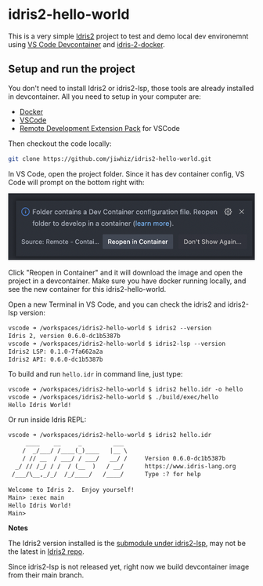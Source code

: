# idris2-hello-world

This is a very simple [Idris2](https://github.com/idris-lang/Idris2) project to test and demo local dev environemnt using [VS Code Devcontainer](https://code.visualstudio.com/docs/remote/containers) and [idris-2-docker](https://github.com/joshuanianji/idris-2-docker).

## Setup and run the project

You don't need to install Idris2 or idris2-lsp, those tools are already installed in devcontainer. All you need to setup in your computer are:

* [Docker](https://docs.docker.com/get-docker/)
* [VSCode](https://code.visualstudio.com/download)
* [Remote Development Extension Pack](https://marketplace.visualstudio.com/items?itemName=ms-vscode-remote.vscode-remote-extensionpack) for VSCode

Then checkout the code locally:

```bash
git clone https://github.com/jiwhiz/idris2-hello-world.git
```

In VS Code, open the project folder. Since it has dev container config, VS Code will prompt on the bottom right with:

![Reopen in Container](./reopen-in-container.png)

Click "Reopen in Container" and it will download the image and open the project in a devcontainer. Make sure you have docker running locally, and see the new container for this idris2-hello-world.

Open a new Terminal in VS Code, and you can check the idris2 and idris2-lsp version:

```
vscode ➜ /workspaces/idris2-hello-world $ idris2 --version
Idris 2, version 0.6.0-dc1b5387b
vscode ➜ /workspaces/idris2-hello-world $ idris2-lsp --version
Idris2 LSP: 0.1.0-7fa662a2a
Idris2 API: 0.6.0-dc1b5387b
```

To build and run `hello.idr` in command line, just type:

```
vscode ➜ /workspaces/idris2-hello-world $ idris2 hello.idr -o hello
vscode ➜ /workspaces/idris2-hello-world $ ./build/exec/hello
Hello Idris World!
```

Or run inside Idris REPL:

```
vscode ➜ /workspaces/idris2-hello-world $ idris2 hello.idr
     ____    __     _         ___
    /  _/___/ /____(_)____   |__ \
    / // __  / ___/ / ___/   __/ /     Version 0.6.0-dc1b5387b
  _/ // /_/ / /  / (__  )   / __/      https://www.idris-lang.org
 /___/\__,_/_/  /_/____/   /____/      Type :? for help

Welcome to Idris 2.  Enjoy yourself!
Main> :exec main
Hello Idris World!
Main> 
```


**Notes**

The Idris2 version installed is the [submodule under idris2-lsp](https://github.com/idris-community/idris2-lsp), may not be the latest in [Idris2 repo](https://github.com/idris-lang/Idris2).

Since idris2-lsp is not released yet, right now we build devcontainer image from their main branch.
